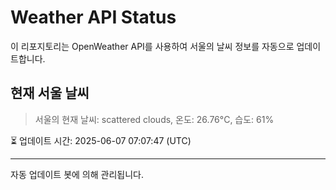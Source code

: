 
# Weather API Status

이 리포지토리는 OpenWeather API를 사용하여 서울의 날씨 정보를 자동으로 업데이트합니다.

## 현재 서울 날씨
> 서울의 현재 날씨: scattered clouds, 온도: 26.76°C, 습도: 61%

⏳ 업데이트 시간: 2025-06-07 07:07:47 (UTC)

---
자동 업데이트 봇에 의해 관리됩니다.
